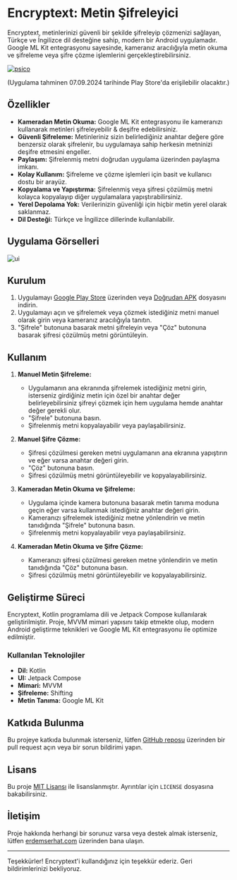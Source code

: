# Encryptext: Metin Şifreleyici

Encryptext, metinlerinizi güvenli bir şekilde şifreleyip çözmenizi sağlayan, Türkçe ve İngilizce dil desteğine sahip, modern bir Android uygulamadır. Google ML Kit entegrasyonu sayesinde, kameranız aracılığıyla metin okuma ve şifreleme veya şifre çözme işlemlerini gerçekleştirebilirsiniz.


[![psico](https://github.com/user-attachments/assets/701a02fc-2daa-4a81-b911-2009b0cd08a7)](https://play.google.com/store/apps/details?id=com.asteriatech.androidcryptex)

(Uygulama tahminen 07.09.2024 tarihinde Play Store'da erişilebilir olacaktır.)


## Özellikler

- **Kameradan Metin Okuma:** Google ML Kit entegrasyonu ile kameranızı kullanarak metinleri şifreleyebilir & deşifre edebilirsiniz.
- **Güvenli Şifreleme:** Metinleriniz sizin belirlediğiniz anahtar değere göre benzersiz olarak şifrelenir, bu uygulamaya sahip herkesin metninizi deşifre etmesini engeller.
- **Paylaşım:** Şifrelenmiş metni doğrudan uygulama üzerinden paylaşma imkanı.
- **Kolay Kullanım:** Şifreleme ve çözme işlemleri için basit ve kullanıcı dostu bir arayüz.
- **Kopyalama ve Yapıştırma:** Şifrelenmiş veya şifresi çözülmüş metni kolayca kopyalayıp diğer uygulamalara yapıştırabilirsiniz.
- **Yerel Depolama Yok:** Verilerinizin güvenliği için hiçbir metin yerel olarak saklanmaz.
- **Dil Desteği:** Türkçe ve İngilizce dillerinde kullanılabilir.



## Uygulama Görselleri

![ui](https://github.com/user-attachments/assets/73ba28bb-354d-4868-a3e6-19cb160e8933)


## Kurulum

1. Uygulamayı [Google Play Store](https://play.google.com/store/apps/details?id=com.asteriatech.androidcryptex) üzerinden veya [Doğrudan APK](https://drive.google.com/file/d/1jn7Fz2jAHXPG7JlySVjEtEx3ZP9HB6SM/view?usp=drive_link) dosyasını indirin.
2. Uygulamayı açın ve şifrelemek veya çözmek istediğiniz metni manuel olarak girin veya kameranız aracılığıyla tanıtın.
3. "Şifrele" butonuna basarak metni şifreleyin veya "Çöz" butonuna basarak şifresi çözülmüş metni görüntüleyin.

## Kullanım

1. **Manuel Metin Şifreleme:**
   - Uygulamanın ana ekranında şifrelemek istediğiniz metni girin, isterseniz girdiğiniz metin için özel bir anahtar değer belirleyebilirsiniz şifreyi çözmek için hem uygulama hemde anahtar değer gerekli olur.
   - "Şifrele" butonuna basın.
   - Şifrelenmiş metni kopyalayabilir veya paylaşabilirsiniz.

2. **Manuel Şifre Çözme:**
   - Şifresi çözülmesi gereken metni uygulamanın ana ekranına yapıştırın ve eğer varsa anahtar değeri girin.
   - "Çöz" butonuna basın.
   - Şifresi çözülmüş metni görüntüleyebilir ve kopyalayabilirsiniz.

3. **Kameradan Metin Okuma ve Şifreleme:**
   - Uygulama içinde kamera butonuna basarak metin tanıma moduna geçin eğer varsa kullanmak istediğiniz anahtar değeri girin.
   - Kameranızı şifrelemek istediğiniz metne yönlendirin ve metin tanıdığında "Şifrele" butonuna basın.
   - Şifrelenmiş metni kopyalayabilir veya paylaşabilirsiniz.

4. **Kameradan Metin Okuma ve Şifre Çözme:**
   - Kameranızı şifresi çözülmesi gereken metne yönlendirin ve metin tanıdığında "Çöz" butonuna basın.
   - Şifresi çözülmüş metni görüntüleyebilir ve kopyalayabilirsiniz.

## Geliştirme Süreci

Encryptext, Kotlin programlama dili ve Jetpack Compose kullanılarak geliştirilmiştir. Proje, MVVM mimari yapısını takip etmekte olup, modern Android geliştirme teknikleri ve Google ML Kit entegrasyonu ile optimize edilmiştir.

### Kullanılan Teknolojiler

- **Dil:** Kotlin
- **UI:** Jetpack Compose
- **Mimari:** MVVM
- **Şifreleme:** Shifting
- **Metin Tanıma:** Google ML Kit

## Katkıda Bulunma

Bu projeye katkıda bulunmak isterseniz, lütfen [GitHub reposu](#) üzerinden bir pull request açın veya bir sorun bildirimi yapın.

## Lisans

Bu proje [MIT Lisansı](LICENSE) ile lisanslanmıştır. Ayrıntılar için `LICENSE` dosyasına bakabilirsiniz.

## İletişim

Proje hakkında herhangi bir sorunuz varsa veya destek almak isterseniz, lütfen [erdemserhat.com](https://erdemserhat.com) üzerinden bana ulaşın.

---

Teşekkürler! Encryptext'i kullandığınız için teşekkür ederiz. Geri bildirimlerinizi bekliyoruz.
